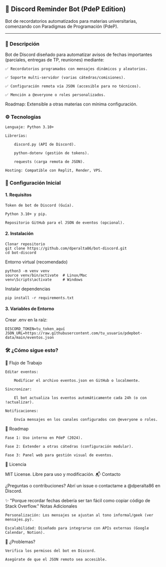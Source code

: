 ## 📢 Discord Reminder Bot (PdeP Edition)

Bot de recordatorios automatizados para materias universitarias, comenzando con Paradigmas de Programación (PdeP).

---

### 📌 Descripción

Bot de Discord diseñado para automatizar avisos de fechas importantes (parciales, entregas de TP, reuniones) mediante:

    ✅ Recordatorios programados con mensajes dinámicos y aleatorios.

    ✅ Soporte multi-servidor (varias cátedras/comisiones).

    ✅ Configuración remota vía JSON (accesible para no técnicos).

    ✅ Mención a @everyone o roles personalizados.

Roadmap: Extensible a otras materias con mínima configuración.
### ⚙️ Tecnologías

    Lenguaje: Python 3.10+

    Librerías:

        discord.py (API de Discord).

        python-dotenv (gestión de tokens).

        requests (carga remota de JSON).

    Hosting: Compatible con Replit, Render, VPS.

### 🚀 Configuración Inicial
#### 1. Requisitos

    Token de bot de Discord (Guía).

    Python 3.10+ y pip.

    Repositorio GitHub para el JSON de eventos (opcional).

#### 2. Instalación

    Clonar repositorio
    git clone https://github.com/dperalta86/bot-discord.git
    cd bot-discord

Entorno virtual (recomendado)

    python3 -m venv venv
    source venv/bin/activate  # Linux/Mac
    venv\Scripts\activate     # Windows

Instalar dependencias

    pip install -r requirements.txt

#### 3. Variables de Entorno

Crear .env en la raíz:

    DISCORD_TOKEN=tu_token_aquí
    JSON_URL=https://raw.githubusercontent.com/tu_usuario/pdepbot-data/main/eventos.json


### 🛠️ ¿Cómo sigue esto?

📅 Flujo de Trabajo

    Editar eventos:

        Modificar el archivo eventos.json en GitHub o localmente.

    Sincronizar:

        El bot actualiza los eventos automáticamente cada 24h (o con !actualizar).

    Notificaciones:

        Envía mensajes en los canales configurados con @everyone o roles.

🔮 Roadmap

    Fase 1: Uso interno en PdeP (2024).

    Fase 2: Extender a otras cátedras (configuración modular).

    Fase 3: Panel web para gestión visual de eventos.

📜 Licencia

MIT License. Libre para uso y modificación.
📬 Contacto

¿Preguntas o contribuciones? Abrí un issue o contactame a @dperalta86 en Discord.

✨ "Porque recordar fechas debería ser tan fácil como copiar código de Stack Overflow."
Notas Adicionales

    Personalización: Los mensajes se ajustan al tono informal/geek (ver mensajes.py).

    Escalabilidad: Diseñado para integrarse con APIs externas (Google Calendar, Notion).

🔧 ¿Problemas?

    Verifica los permisos del bot en Discord.

    Asegúrate de que el JSON remoto sea accesible.
